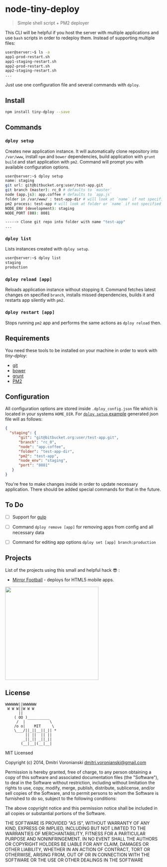 # node-tiny-deploy

> Simple shell script + PM2 deployer

This CLI will be helpful if you host the server with multiple applications and use `bash` scripts in order to redeploy them. Instead of supporting multiple files:

```bash
user@server:~$ ls -a
app1-prod-restart.sh
app1-staging-restart.sh
app2-prod-restart.sh
app2-staging-restart.sh
...
```

Just use one configuration file and several commands with `dploy`.

## Install

```bash
npm install tiny-dploy --save
```

## Commands

### ``dploy setup``

Creates new application instance. It will automatically clone repository into `/var/www`, install `npm` and `bower` dependencies, build application with `grunt build` and start application with `pm2`. Command will prompt you with available configuration options.

```bash
user@server:~$ dploy setup
name: staging
git url: git@bitbucket.org:user/test-app.git
git branch (master): rc_0 # defaults to `master`
node (app.js): app.coffee # defaults to `app.js`
folder in /var/www/ : test-app-dir # will look at `name` if not specified
pm2 process: test-app # will look at folder or `name` if not specified
NODE_ENV (development): staging
NODE_PORT (80): 8081

-----> Clone git repo into folder with name "test-app"
...
```

### ``dploy list``

Lists instances created with `dploy setup`.

```bash
user@server:~$ dploy list
staging
production
```

### ``dploy reload [app]``

Reloads application instance without stopping it. Command fetches latest changes on specified `branch`, installs missed dependencies, builds it and restarts app silently with `pm2`.

### ``dploy restart [app]``

Stops running `pm2` app and performs the same actions as `dploy reload` then.

## Requirements

You need these tools to be installed on your machine in order to work with _tiny-dploy_:

- [git](http://git-scm.com/downloads)
- [bower](http://bower.io)
- [grunt](http://gruntjs.com)
- [PM2](https://github.com/Unitech/pm2)

## Configuration

All configuration options are stored inside `.dploy_config.json` file which is located in your systems `HOME_DIR`. For [`dploy setup` example](https://github.com/voronianski/node-tiny-dploy#dploy-setup) generated json file will as follows:

```json
{
  "staging": {
      "git": "git@bitbucket.org:user/test-app.git",
      "branch": "rc_0",
      "node": "app.coffee",
      "folder": "test-app-dir",
      "pm2": "test-app",
      "node_env": "staging",
      "port": "8081"
   }
}
```

You're free to make changes inside in order to update necessary application. There should be added special commands for that in the future.

## To Do

- [ ] Support for [gulp](http://gulpjs.com)

- [ ] Command `dploy remove [app]` for removing apps from config and all necessary data

- [ ] Command for editing app options `dploy set [app] branch:production`

## Projects

List of the projects using this small and helpful hack :sunglasses: :

- [Mirror Football](http://www.mirror.co.uk/sport/football) - deploys for HTML5 mobile apps.

[<img src="https://dl.dropboxusercontent.com/u/100463011/mirrorfootball.jpg" width="300">](http://m.mirrorfootball.com)

## License

```
WWWWWW||WWWWWW
 W W W||W W W
      ||
    ( OO )__________
     /  |           \
    /o o|    MIT     \
    \___/||_||__||_|| *
         || ||  || ||
        _||_|| _||_||
       (__|__|(__|__|
```

MIT Licensed

Copyright (c) 2014, Dmitri Voronianski [dmitri.voronianski@gmail.com](mailto:dmitri.voronianski@gmail.com)

Permission is hereby granted, free of charge, to any person obtaining a copy of this software and associated documentation files (the "Software"), to deal in the Software without restriction, including without limitation the rights to use, copy, modify, merge, publish, distribute, sublicense, and/or sell copies of the Software, and to permit persons to whom the Software is furnished to do so, subject to the following conditions:

The above copyright notice and this permission notice shall be included in all copies or substantial portions of the Software.

THE SOFTWARE IS PROVIDED "AS IS", WITHOUT WARRANTY OF ANY KIND, EXPRESS OR IMPLIED, INCLUDING BUT NOT LIMITED TO THE WARRANTIES OF MERCHANTABILITY, FITNESS FOR A PARTICULAR PURPOSE AND NONINFRINGEMENT. IN NO EVENT SHALL THE AUTHORS OR COPYRIGHT HOLDERS BE LIABLE FOR ANY CLAIM, DAMAGES OR OTHER LIABILITY, WHETHER IN AN ACTION OF CONTRACT, TORT OR OTHERWISE, ARISING FROM, OUT OF OR IN CONNECTION WITH THE SOFTWARE OR THE USE OR OTHER DEALINGS IN THE SOFTWARE

